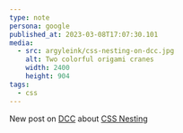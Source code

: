 ```yaml
---
type: note
persona: google
published_at: 2023-03-08T17:07:30.101
media:
  - src: argyleink/css-nesting-on-dcc.jpg
    alt: Two colorful origami cranes
    width: 2400
    height: 904 
tags: 
  - css
---
```


New post on [DCC](https://developer.chrome.com) about [CSS Nesting](https://developer.chrome.com/articles/css-nesting/)